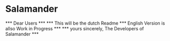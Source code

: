 Salamander
==========
*** Dear Users ***
*** This will be the dutch Readme *** English Version is allso Work in Progress ***
*** yours sincerely, The Developers of Salamander ***
